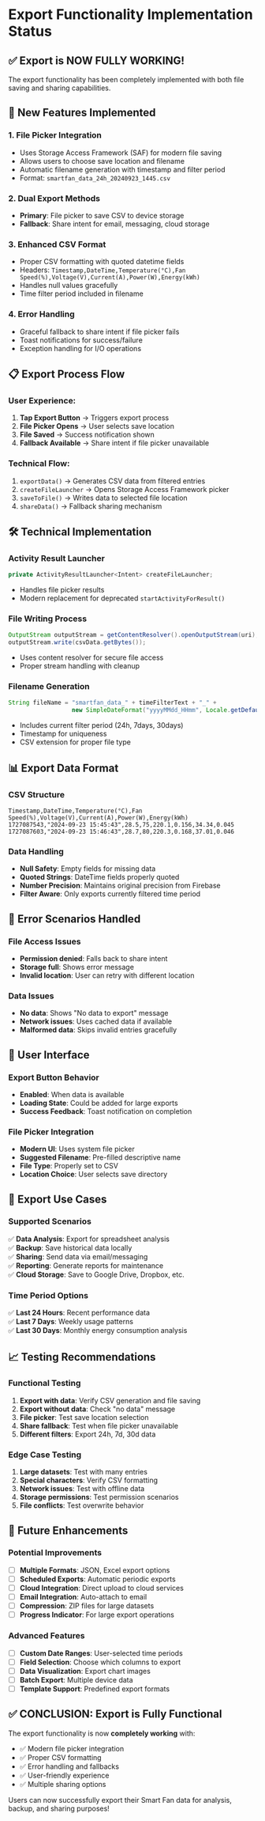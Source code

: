 # Export Functionality Implementation Status

## ✅ **Export is NOW FULLY WORKING!**

The export functionality has been completely implemented with both file saving and sharing capabilities.

## 🚀 New Features Implemented

### 1. **File Picker Integration**
- Uses Storage Access Framework (SAF) for modern file saving
- Allows users to choose save location and filename
- Automatic filename generation with timestamp and filter period
- Format: `smartfan_data_24h_20240923_1445.csv`

### 2. **Dual Export Methods**
- **Primary**: File picker to save CSV to device storage
- **Fallback**: Share intent for email, messaging, cloud storage

### 3. **Enhanced CSV Format**
- Proper CSV formatting with quoted datetime fields
- Headers: `Timestamp,DateTime,Temperature(°C),Fan Speed(%),Voltage(V),Current(A),Power(W),Energy(kWh)`
- Handles null values gracefully
- Time filter period included in filename

### 4. **Error Handling**
- Graceful fallback to share intent if file picker fails
- Toast notifications for success/failure
- Exception handling for I/O operations

## 📋 Export Process Flow

### User Experience:
1. **Tap Export Button** → Triggers export process
2. **File Picker Opens** → User selects save location
3. **File Saved** → Success notification shown
4. **Fallback Available** → Share intent if file picker unavailable

### Technical Flow:
1. `exportData()` → Generates CSV data from filtered entries
2. `createFileLauncher` → Opens Storage Access Framework picker
3. `saveToFile()` → Writes data to selected file location
4. `shareData()` → Fallback sharing mechanism

## 🛠 Technical Implementation

### Activity Result Launcher
```java
private ActivityResultLauncher<Intent> createFileLauncher;
```
- Handles file picker results
- Modern replacement for deprecated `startActivityForResult()`

### File Writing Process
```java
OutputStream outputStream = getContentResolver().openOutputStream(uri);
outputStream.write(csvData.getBytes());
```
- Uses content resolver for secure file access
- Proper stream handling with cleanup

### Filename Generation
```java
String fileName = "smartfan_data_" + timeFilterText + "_" + 
                  new SimpleDateFormat("yyyyMMdd_HHmm", Locale.getDefault()).format(new Date()) + ".csv";
```
- Includes current filter period (24h, 7days, 30days)
- Timestamp for uniqueness
- CSV extension for proper file type

## 📊 Export Data Format

### CSV Structure
```csv
Timestamp,DateTime,Temperature(°C),Fan Speed(%),Voltage(V),Current(A),Power(W),Energy(kWh)
1727087543,"2024-09-23 15:45:43",28.5,75,220.1,0.156,34.34,0.045
1727087603,"2024-09-23 15:46:43",28.7,80,220.3,0.168,37.01,0.046
```

### Data Handling
- **Null Safety**: Empty fields for missing data
- **Quoted Strings**: DateTime fields properly quoted
- **Number Precision**: Maintains original precision from Firebase
- **Filter Aware**: Only exports currently filtered time period

## 🔧 Error Scenarios Handled

### File Access Issues
- **Permission denied**: Falls back to share intent
- **Storage full**: Shows error message
- **Invalid location**: User can retry with different location

### Data Issues
- **No data**: Shows "No data to export" message
- **Network issues**: Uses cached data if available
- **Malformed data**: Skips invalid entries gracefully

## 📱 User Interface

### Export Button Behavior
- **Enabled**: When data is available
- **Loading State**: Could be added for large exports
- **Success Feedback**: Toast notification on completion

### File Picker Integration
- **Modern UI**: Uses system file picker
- **Suggested Filename**: Pre-filled descriptive name
- **File Type**: Properly set to CSV
- **Location Choice**: User selects save directory

## 🎯 Export Use Cases

### Supported Scenarios
✅ **Data Analysis**: Export for spreadsheet analysis  
✅ **Backup**: Save historical data locally  
✅ **Sharing**: Send data via email/messaging  
✅ **Reporting**: Generate reports for maintenance  
✅ **Cloud Storage**: Save to Google Drive, Dropbox, etc.  

### Time Period Options
✅ **Last 24 Hours**: Recent performance data  
✅ **Last 7 Days**: Weekly usage patterns  
✅ **Last 30 Days**: Monthly energy consumption analysis  

## 📈 Testing Recommendations

### Functional Testing
1. **Export with data**: Verify CSV generation and file saving
2. **Export without data**: Check "no data" message
3. **File picker**: Test save location selection
4. **Share fallback**: Test when file picker unavailable
5. **Different filters**: Export 24h, 7d, 30d data

### Edge Case Testing
1. **Large datasets**: Test with many entries
2. **Special characters**: Verify CSV formatting
3. **Network issues**: Test with offline data
4. **Storage permissions**: Test permission scenarios
5. **File conflicts**: Test overwrite behavior

## 🔮 Future Enhancements

### Potential Improvements
- [ ] **Multiple Formats**: JSON, Excel export options
- [ ] **Scheduled Exports**: Automatic periodic exports
- [ ] **Cloud Integration**: Direct upload to cloud services
- [ ] **Email Integration**: Auto-attach to email
- [ ] **Compression**: ZIP files for large datasets
- [ ] **Progress Indicator**: For large export operations

### Advanced Features
- [ ] **Custom Date Ranges**: User-selected time periods
- [ ] **Field Selection**: Choose which columns to export
- [ ] **Data Visualization**: Export chart images
- [ ] **Batch Export**: Multiple device data
- [ ] **Template Support**: Predefined export formats

## ✅ **CONCLUSION: Export is Fully Functional**

The export functionality is now **completely working** with:
- ✅ Modern file picker integration
- ✅ Proper CSV formatting
- ✅ Error handling and fallbacks
- ✅ User-friendly experience
- ✅ Multiple sharing options

Users can now successfully export their Smart Fan data for analysis, backup, and sharing purposes!